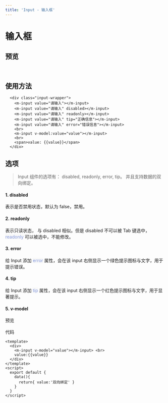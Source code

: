 ```yaml
---
title: 'Input - 输入框'
---
```

# 输入框
## 预览
&nbsp;
<ClientOnly>
  <input-demo></input-demo>
</ClientOnly>

## 使用方法
```vue
  <div class="input-wrapper">
    <m-input value="请输入"></m-input>
    <m-input value="请输入" disabled></m-input>
    <m-input value="请输入" readonly></m-input>
    <m-input value="请输入" tip="正确信息"></m-input>
    <m-input value="请输入" error="错误信息"></m-input>
    <br>
    <m-input v-model:value="value"></m-input>
    <br>
    <span>value: {{value}}</span>
  </div>
```

## 选项
> Input 组件的选项有： disabled, readonly, error, tip。 并且支持数据的双向绑定。  
#### 1. disabled
表示是否禁用状态，默认为 false，禁用。
#### 2. readonly
表示只读状态， 与 disabled 相似。但是 disabled 不可以被 Tab 键选中，<span style='color:#8397dc;background-color:#F8F8F8'>readonly</span> 可以被选中，不能修改。
#### 3. error
给 Input 添加 <span style='color:#8397dc;background-color:#F8F8F8'>error</span> 属性，会在该 input 右侧显示一个绿色提示图标与文字，用于提示错误。
#### 4. tip
给 Input 添加 <span style='color:#8397dc;background-color:#F8F8F8'>tip</span> 属性，会在该 input 右侧显示一个红色提示图标与文字，用于显著提示。
#### 5. v-model  
预览  
<ClientOnly>
  <v-model-demo></v-model-demo>  
</ClientOnly>
代码
```vue
<template>
  <div>
    <m-input v-model="value"></m-input> <br>
    value:{{value}}
  </div>
</template>
<script>
  export default {
    data(){
      return{ value:'双向绑定' }
    }
  }
</script>
```



